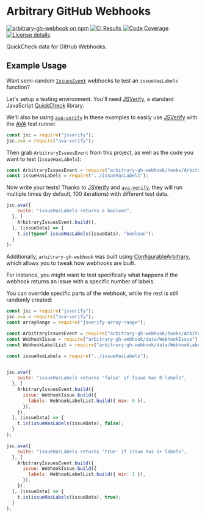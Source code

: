 # Arbitrary GitHub Webhooks

[![arbitrary-gh-webhook on npm](https://img.shields.io/npm/v/arbitrary-gh-webhook.svg)](https://www.npmjs.com/package/arbitrary-gh-webhook)
[![CI Results](https://img.shields.io/travis/CodeLenny/arbitrary-gh-webhook.svg)](https://travis-ci.org/CodeLenny/arbitrary-gh-webhook)
[![Code Coverage](https://img.shields.io/codecov/c/github/codelenny/arbitrary-gh-webhook.svg)](https://codecov.io/gh/CodeLenny/arbitrary-gh-webhook)
[![License details](https://img.shields.io/npm/l/arbitrary-gh-webhook.svg)](https://opensource.org/licenses/MIT)

QuickCheck data for GitHub Webhooks.

## Example Usage

Want semi-random [`IssuesEvent`](https://developer.github.com/v3/activity/events/types/#issuesevent) webhooks
to test an `issueHasLabels` function?

Let's setup a testing environment.  You'll need [JSVerify][], a standard JavaScript [QuickCheck][] library.

We'll also be using [`ava-verify`][] in these examples to easily use [JSVerify][] with the [AVA][] test runner.

```js
const jsc = require("jsverify");
jsc.ava = require("ava-verify");
```

Then grab `ArbitraryIssuesEvent` from this project, as well as the code you want to test (`issueHasLabels`):

```js
const ArbitraryIssuesEvent = require("arbitrary-gh-webhook/hooks/ArbitraryIssuesEvent");
const issueHasLabels = require("../issueHasLabels");
```

Now write your tests!  Thanks to [JSVerify][] and [`ava-verify`][], they will run multiple times
(by default, 100 iterations) with different test data.

```js
jsc.ava({
    suite: "issueHasLabels returns a boolean",
  }, [
    ArbitraryIssuesEvent.build(),
  ], (issueData) => {
    t.is(typeof issueHasLabels(issueData), "boolean");
  }
);
```

Additionally, `arbitrary-gh-webhook` was built using [ConfigurableArbitrary][], which allows you to tweak
how webhooks are built.

For instance, you might want to test specifically what happens if the webhook returns an issue with a specific number of labels.

You can override specific parts of the webhook, while the rest is still randomly created:

```js
const jsc = require("jsverify");
jsc.ava = require("ava-verify");
const arrayRange = require("jsverify-array-range");

const ArbitraryIssuesEvent = require("arbitrary-gh-webhook/hooks/ArbitraryIssuesEvent");
const WebhookIssue = require("arbitrary-gh-webhook/data/WebhookIssue");
const WebhookLabelList = require("arbitrary-gh-webhook/data/WebhookLabelList");

const issueHasLabels = require("../issueHasLabels");


jsc.ava({
    suite: "issueHasLabels returns 'false' if Issue has 0 labels",
  }, [
    ArbitraryIssuesEvent.build({
      issue: WebhookIssue.build({
        labels: WebhookLabelList.build({ max: 0 }),
      }),
    }),
  ], (issueData) => {
    t.is(issueHasLabels(issueData), false);
  }
);

jsc.ava({
    suite: "issueHasLabels returns 'true' if Issue has 1+ labels",
  }, [
    ArbitraryIssuesEvent.build({
      issue: WebhookIssue.build({
        labels: WebhookLabelList.build({ min: 1 }),
      }),
    }),
  ], (issueData) => {
    t.is(issueHasLabels(issueData), true);
  }
);
```

[QuickCheck]: https://en.wikipedia.org/wiki/QuickCheck
[JSVerify]: https://github.com/jsverify/jsverify
[AVA]: https://github.com/avajs/ava
[ConfigurableArbitrary]: https://github.com/rweda/configurable-arbitrary
[`ava-verify`]: https://www.npmjs.com/package/ava-verify
